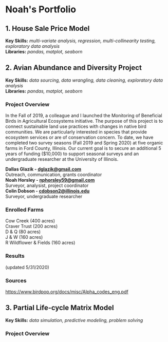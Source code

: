 # Noah's Portfolio

## 1. House Sale Price Model
**Key Skills:** *multi-variate analysis, regression, multi-collinearity testing, exploratory data analysis*<br />
**Libraries:** *pandas, matplot, seaborn*

## 2. Avian Abundance and Diversity Project 
**Key Skills:** *data sourcing, data wrangling, data cleaning, exploratory data analysis*<br />
**Libraries:** *pandas, matplot, seaborn*

### Project Overview
In the Fall of 2019, a colleague and I launched the Monitoring of Beneficial Birds in Agricultural Ecosystems initiative. The purpose of this project is to connect sustainable land use practices with changes in native bird communities. We are particularly interested in species that provide ecosystem services or are of conservation concern. To date, we have completed two survey seasons (Fall 2019 and Spring 2020) at five organic farms in Ford County, Illinois. Our current goal is to secure an additional 5 years of funding ($10,000) to support seasonal surveys and an undergraduate researcher at the University of Illinois.

**Dallas Glazik - dglazik@gmail.com**<br />
Outreach, communication, grants coordinator<br />
**Noah Horsley - nphorsley59@gmail.com**<br />
Surveyor, analysist, project coordinator<br />
**Colin Dobson - cdobson2@illinois.edu**<br />
Surveyor, undergraduate researcher

### Enrolled Farms
Cow Creek (400 acres)<br />
Craver Trust (200 acres)<br />
D & Q (80 acres)<br />
J & W (160 acres)<br />
R Wildflower & Fields (160 acres)

### Results 
(updated 5/31/2020)

### Sources
https://www.birdpop.org/docs/misc/Alpha_codes_eng.pdf

## 3. Partial Life-cycle Matrix Model
**Key Skills:** *data simulation, predictive modeling, problem solving*<br />

### Project Overview
